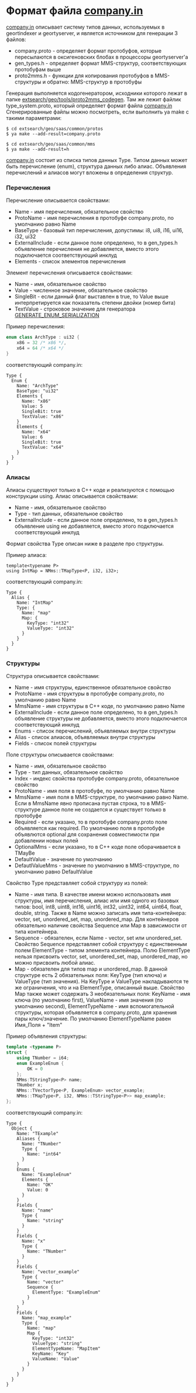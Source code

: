 # Формат файла [company.in](https://a.yandex-team.ru/arc/trunk/arcadia/extsearch/geo/saas/common/codegen_input/company.in)

[company.in](https://a.yandex-team.ru/arc/trunk/arcadia/extsearch/geo/saas/common/codegen_input/company.in) описывает систему типов данных, используемых в geortindexer и geortyserver, и является источником для генерации 3 файлов:
- company.proto - определяет формат протобуфов, которые пересылаются в оксигеновских блобах в процессоры geortyserver'а
- gen_types.h - определяет формат MMS-структур, соответствующих протобуфам выше
- proto2mms.h - функции для копирования протобуфов в MMS-структуры и обратно: MMS-структур в протобуфы

Генерация выполняется кодогенератором, исходники которого лежат в папке [extsearch/geo/tools/proto2mms_codegen](https://a.yandex-team.ru/arc/trunk/arcadia/extsearch/geo/tools/proto2mms_codegen). Там же лежит файлик type_system.proto, который определяет формат файла [company.in](https://a.yandex-team.ru/arc/trunk/arcadia/extsearch/geo/saas/common/codegen_input/company.in)
Сгенерированные файлы можно посмотреть, если выполнить ya make c такими параметрами:
```
$ cd extsearch/geo/saas/common/protos
$ ya make --add-result=company.proto

$ cd extsearch/geo/saas/common/mms
$ ya make --add-result=h
```

[company.in](https://a.yandex-team.ru/arc/trunk/arcadia/extsearch/geo/saas/common/codegen_input/company.in) состоит из списка типов данных Type. Типом данных может быть перечисление (enum), структура данных либо алиас. Объявления перечислений и алиасов могут вложены в определения структур.

### Перечисления
Перечисление описывается свойствами:
- Name - имя перечисления, обязательное свойство
- ProtoName - имя перечисления в протобуфе company.proto, по умолчанию равно Name
- BaseType - базовый тип перечисления, допустимы: i8, ui8, i16, ui16, i32, ui32
- ExternalInclude - если данное поле определено, то в gen_types.h объявление перечисления не добавляется, вместо этого подключается соответствующий инклуд
- Elements - список элементов перечисления

Элемент перечисления описывается свойствами:
- Name - имя, обязательное свойство
- Value - численное значение, обязательное свойство
- SingleBit - если данный флаг выставлен в true, то Value выше интерпретируется как показатель степени двойки (номер бита)
- TextValue - строковое значение для генератора [GENERATE_ENUM_SERIALIZATION](https://wiki.yandex-team.ru/PoiskovajaPlatforma/Build/WritingCmakefiles/#generate-enum)

Пример перечисления:
```c++
enum class ArchType : ui32 {
    x86 = 32 /* x86 */,
    x64 = 64 /* x64 */
}
```
соответствующий company.in:
```
Type {
  Enum {
    Name: "ArchType"
    BaseType: "ui32"
    Elements {
      Name: "x86"
      Value: 5
      SingleBit: true
      TextValue: "x86"
    }
    Elements {
      Name: "x64"
      Value: 6
      SingleBit: true
      TextValue: "x64"
    }
  }
}
```

### Алиасы
Алиасы существуют только в С++ коде и реализуются с помощью конструкции using. Алиас описывается свойствами:
- Name - имя, обязательное свойство
- Type - тип данных, обязательное свойство
- ExternalInclude - если данное поле определено, то в gen_types.h объявление using не добавляется, вместо этого подключается соответствующий инклуд

Формат свойства Type описан ниже в разделе про структуры.

Пример алиаса:
```
template<typename P>
using IntMap = NMms::TMapType<P, i32, i32>;
```
соответствующий company.in:
```
Type {
  Alias {
    Name: "IntMap"
    Type: {
      Name: "map"
      Map: {
        KeyType: "int32"
        ValueType: "int32"
      }
    }
  }
}
```

### Структуры
Структура описывается свойствами:
- Name - имя структуры, единственное обязательное свойство
- ProtoName - имя структуры в протобуфе company.proto, по умолчанию равно Name
- MmsName - имя структуры в С++ коде, по умолчанию равно Name
- ExternalInclude - если данное поле определено, то в gen_types.h объявление структуры не добавляется, вместо этого подключается соответствующий инклуд
- Enums - список перечислений, объявляемых внутри структуры
- Alias - список алиасов, объявляемых внутри структуры
- Fields - список полей структуры

Поле структуры описывается свойствами:
- Name - имя, обязательное свойство
- Type - тип данных, обязательное свойство
- Index - индекс свойства протобуфе company.proto, обязательное свойство
- ProtoName - имя поля в протобуфе, по умолчанию равно Name
- MmsName - имя поля в MMS-структуре, по умолчанию равно Name. Если в MmsName явно прописана пустая строка, то в MMS-структуре данное поле не создается и существует только в протобуфе
- Required - если указано, то в протобуфе company.proto поле объявляется как required. По умолчанию поля в протобуфе объявлются optional для сохранения совместимости при добавлении новых полей
- OptionalMms - если указано, то в С++ коде поле оборачивается в TMayBe
- DefaultValue - значение по умолчанию
- DefautlValueMms - значение по умолчанию в MMS-структуре, по умолчанию равно DefaultValue

Свойство Type представляет собой структуру из полей:
- Name - имя типа. В качестве имени можно использовать имя структуры, имя перечисления, алиас или имя одного из базовых типов: bool, int8, uint8, int16, uint16, int32, uint32, int64, uint64, float, double, string. Также в Name можно записать имя типа-контейнера: vector, set, unordered_set, map, unordered_map. Для контейнеров обязательно наличие свойства Sequence или Map в зависимости от типа контейнера.
- Sequence - обязателен, если Name - vector, set или unordered_set. Свойство Sequence представляет собой структуру с единственным полем ElementType - типом элемента контейнера. Полю ElementType нельзя присвоить vector, set, unordered_set, map, unordered_map, но можно присвоить любой алиас.
- Map - обязателен для типов map и unordered_map. В данной структуре есть 2 обязательных поля: KeyType (тип ключа) и ValueType (тип значения). На KeyType и ValueType накладываются те же ограничения, что и на ElementType, описанный выше. Свойство Map также может содержать 3 необязательных поля: KeyName - имя ключа (по умолчанию first), ValueName - имя значения (по умолчанию second), ElementTypeName - имя вспомогательной структуры, которая объявляется в company.proto, для хранения пары ключ/значение. По умолчанию ElementTypeName равен Имя_Поля + "Item"

Пример объявления структуры:
```c++
template <typename P>
struct {
    using TNumber = i64;
    enum ExampleEnum {
        OK = 0
    };
    NMms:TStringType<P> name;
    TNumber x;
    NMms::TVectorType<P, ExampleEnum> vector_example;
    NMms::TMapType<P, i32, NMms::TStringType<P>> map_example;
};
```
соответствующий company.in:
```
Type {
  Object {
    Name: "TExample"
    Aliases {
      Name: "TNumber"
      Type {
        Name: "int64"
      }
    }
    Enums {
      Name: "ExampleEnum"
      Elements {
        Name: "OK"
        Value: 0
      }
    }
    Fields {
      Name: "name"
      Type {
        Name: "string"
      }
    }
    Fields {
      Name: "x"
      Type {
        Name: "TNumber"
      }
    }
    Fields {
      Name: "vector_example"
      Type {
        Name: "vector"
        Sequence {
          ElementType: "ExampleEnum"
        }
      }
    }
    Fields {
      Name: "map_example"
      Type {
        Name: "map"
        Map {
          KeyType: "int32"
          ValueType: "string"
          ElementTypeName: "MapItem"
          KeyName: "Key"
          ValueName: "Value"
        }
      }
    }
  }
}
```
